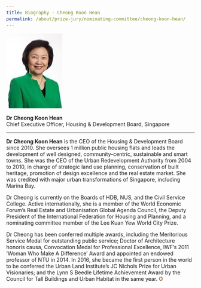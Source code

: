 ```yaml
---
title: Biography - Cheong Koon Hean
permalink: /about/prize-jury/nominating-committee/cheong-koon-hean/
---
```


<div style="width:150px"><img src="/images/jury/cheong-koon-hean.jpg" alt="Cheong Koon Hean" /></div>

**Dr Cheong Koon Hean**<br>
Chief Executive Officer, Housing & Development Board, Singapore

---

**Dr Cheong Koon Hean** is the CEO of the Housing & Development Board since 2010. She oversees 1 million public housing flats and leads the development of well designed, community-centric, sustainable and smart towns. She was the CEO of the Urban Redevelopment Authority from 2004 to 2010, in charge of strategic land use planning, conservation of built heritage, promotion of design excellence and the real estate market. She was credited with major urban transformations of Singapore, including Marina Bay. 

Dr Cheong is currently on the Boards of HDB, NUS, and the Civil Service College. Active internationally, she is a member of the World Economic Forum’s Real Estate and Urbanisation Global Agenda Council, the Deputy President of the International Federation for Housing and Planning, and a nominating committee member of the Lee Kuan Yew World City Prize.

Dr Cheong has been conferred multiple awards, including the Meritorious Service Medal for outstanding public service; Doctor of Architecture honoris causa, Convocation Medal for Professional Excellence, IWF’s 2011 ‘Woman Who Make A Difference’ Award and appointed an endowed professor of NTU in 2014. In 2016, she became the first person in the world to be conferred the Urban Land Institute’s JC Nichols Prize for Urban Visionaries; and the Lynn S Beedle Lifetime Achievement Award by the Council for Tall Buildings and Urban Habitat in the same year. **<font color="#967942">O</font>**
